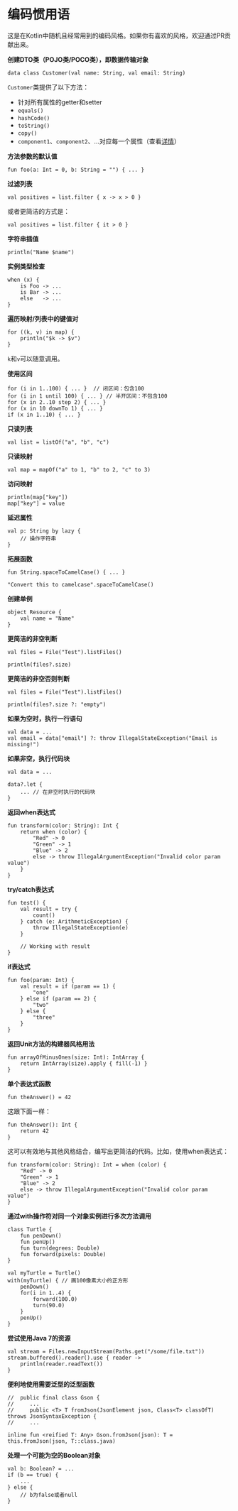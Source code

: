 # 编码惯用语

这是在Kotlin中随机且经常用到的编码风格。如果你有喜欢的风格，欢迎通过PR贡献出来。

**创建DTO类（POJO类/POCO类），即数据传输对象**

```
data class Customer(val name: String, val email: String)
```

`Customer`类提供了以下方法：

 - 针对所有属性的getter和setter
 - `equals()`
 - `hashCode()`
 - `toString()`
 - `copy()`
 - `component1`、`component2`、...对应每一个属性（查看[详情](../4-ClassesAndObjects/4.6-Data_Classes.md)）

**方法参数的默认值**

```
fun foo(a: Int = 0, b: String = "") { ... }
```

**过滤列表**

```
val positives = list.filter { x -> x > 0 }
```

或者更简洁的方式是：

```
val positives = list.filter { it > 0 }
```

**字符串插值**

```
println("Name $name")
```

**实例类型检查**

```
when (x) {
    is Foo -> ...
    is Bar -> ...
    else   -> ...
}
```

**遍历映射/列表中的键值对**

```
for ((k, v) in map) {
    println("$k -> $v")
}
```

`k`和`v`可以随意调用。

**使用区间**

```
for (i in 1..100) { ... }  // 闭区间：包含100
for (i in 1 until 100) { ... } // 半开区间：不包含100
for (x in 2..10 step 2) { ... }
for (x in 10 downTo 1) { ... }
if (x in 1..10) { ... }
```

**只读列表**

```
val list = listOf("a", "b", "c")
```

**只读映射**

```
val map = mapOf("a" to 1, "b" to 2, "c" to 3)
```

**访问映射**

```
println(map["key"])
map["key"] = value
```

**延迟属性**

```
val p: String by lazy {
    // 操作字符串
}
```

**拓展函数**

```
fun String.spaceToCamelCase() { ... }

"Convert this to camelcase".spaceToCamelCase()
```

**创建单例**

```
object Resource {
    val name = "Name"
}
```

**更简洁的非空判断**

```
val files = File("Test").listFiles()

println(files?.size)
```

**更简洁的非空否则判断**

```
val files = File("Test").listFiles()

println(files?.size ?: "empty")
```

**如果为空时，执行一行语句**

```
val data = ...
val email = data["email"] ?: throw IllegalStateException("Email is missing!")
```

**如果非空，执行代码块**

```
val data = ...

data?.let {
    ... // 在非空时执行的代码块
}
```

**返回when表达式**

```
fun transform(color: String): Int {
    return when (color) {
        "Red" -> 0
        "Green" -> 1
        "Blue" -> 2
        else -> throw IllegalArgumentException("Invalid color param value")
    }
}
```

**try/catch表达式**

```
fun test() {
    val result = try {
        count()
    } catch (e: ArithmeticException) {
        throw IllegalStateException(e)
    }

    // Working with result
}
```

**if表达式**

```
fun foo(param: Int) {
    val result = if (param == 1) {
        "one"
    } else if (param == 2) {
        "two"
    } else {
        "three"
    }
}
```

**返回Unit方法的构建器风格用法**

```
fun arrayOfMinusOnes(size: Int): IntArray {
    return IntArray(size).apply { fill(-1) }
}
```

**单个表达式函数**

```
fun theAnswer() = 42
```

这跟下面一样：

```
fun theAnswer(): Int {
    return 42
}
```

这可以有效地与其他风格结合，编写出更简洁的代码。比如，使用when表达式：

```
fun transform(color: String): Int = when (color) {
    "Red" -> 0
    "Green" -> 1
    "Blue" -> 2
    else -> throw IllegalArgumentException("Invalid color param value")
}
```

**通过with操作符对同一个对象实例进行多次方法调用**

```
class Turtle {
    fun penDown()
    fun penUp()
    fun turn(degrees: Double)
    fun forward(pixels: Double)
}

val myTurtle = Turtle()
with(myTurtle) { // 画100像素大小的正方形
    penDown()
    for(i in 1..4) {
        forward(100.0)
        turn(90.0)
    }
    penUp()
}
```

**尝试使用Java 7的资源**

```
val stream = Files.newInputStream(Paths.get("/some/file.txt"))
stream.buffered().reader().use { reader ->
    println(reader.readText())
}
```

**便利地使用需要泛型的泛型函数**

```
//  public final class Gson {
//     ...
//     public <T> T fromJson(JsonElement json, Class<T> classOfT) throws JsonSyntaxException {
//     ...

inline fun <reified T: Any> Gson.fromJson(json): T = this.fromJson(json, T::class.java)
```

**处理一个可能为空的Boolean对象**

```
val b: Boolean? = ...
if (b == true) {
    ...
} else {
    // b为false或者null
}
```